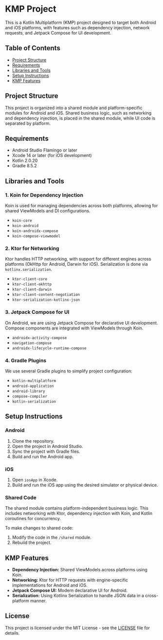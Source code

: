 # KMP Project

This is a Kotlin Multiplatform (KMP) project designed to target both Android and iOS platforms, with features such as dependency injection, network requests, and Jetpack Compose for UI development.

## Table of Contents
- [Project Structure](#project-structure)
- [Requirements](#requirements)
- [Libraries and Tools](#libraries-and-tools)
- [Setup Instructions](#setup-instructions)
- [KMP Features](#kmp-features)

## Project Structure
This project is organized into a shared module and platform-specific modules for Android and iOS. Shared business logic, such as networking and dependency injection, is placed in the shared module, while UI code is separated by platform.



## Requirements
- Android Studio Flamingo or later
- Xcode 14 or later (for iOS development)
- Kotlin 2.0.20
- Gradle 8.5.2

## Libraries and Tools

### 1. **Koin for Dependency Injection**
Koin is used for managing dependencies across both platforms, allowing for shared ViewModels and DI configurations.

- `koin-core`
- `koin-android`
- `koin-androidx-compose`
- `koin-compose-viewmodel`

### 2. **Ktor for Networking**
Ktor handles HTTP networking, with support for different engines across platforms (OkHttp for Android, Darwin for iOS). Serialization is done via `kotlinx.serialization`.

- `ktor-client-core`
- `ktor-client-okhttp`
- `ktor-client-darwin`
- `ktor-client-content-negotiation`
- `ktor-serialization-kotlinx-json`

### 3. **Jetpack Compose for UI**
On Android, we are using Jetpack Compose for declarative UI development. Compose components are integrated with ViewModels through Koin.

- `androidx-activity-compose`
- `navigation-compose`
- `androidx-lifecycle-runtime-compose`

### 4. **Gradle Plugins**
We use several Gradle plugins to simplify project configuration:

- `kotlin-multiplatform`
- `android-application`
- `android-library`
- `compose-compiler`
- `kotlin-serialization`

## Setup Instructions

### Android
1. Clone the repository.
2. Open the project in Android Studio.
3. Sync the project with Gradle files.
4. Build and run the Android app.

### iOS
1. Open `iosApp` in Xcode.
2. Build and run the iOS app using the desired simulator or physical device.

### Shared Code
The shared module contains platform-independent business logic. This includes networking with Ktor, dependency injection with Koin, and Kotlin coroutines for concurrency.

To make changes to shared code:
1. Modify the code in the `/shared` module.
2. Rebuild the project.

## KMP Features

- **Dependency Injection:** Shared ViewModels across platforms using Koin.
- **Networking:** Ktor for HTTP requests with engine-specific implementations for Android and iOS.
- **Jetpack Compose UI:** Modern declarative UI for Android.
- **Serialization:** Using Kotlinx Serialization to handle JSON data in a cross-platform manner.

## License
This project is licensed under the MIT License - see the [LICENSE](LICENSE) file for details.
